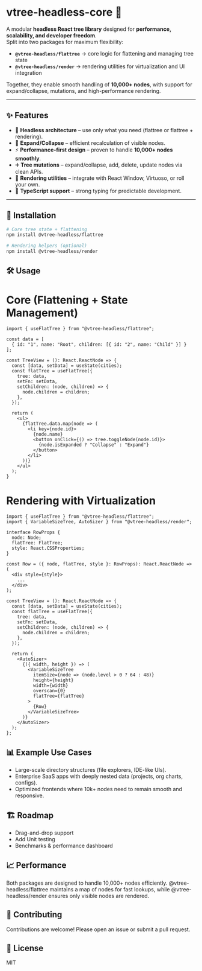 # vtree-headless-core 🌲

A modular **headless React tree library** designed for **performance, scalability, and developer freedom**.  
Split into two packages for maximum flexibility:

- **`@vtree-headless/flattree`** → core logic for flattening and managing tree state  
- **`@vtree-headless/render`** → rendering utilities for virtualization and UI integration  

Together, they enable smooth handling of **10,000+ nodes**, with support for expand/collapse, mutations, and high-performance rendering.  

---

## ✨ Features

- 🔄 **Headless architecture** – use only what you need (flattree or flattree + rendering).  
- 📂 **Expand/Collapse** – efficient recalculation of visible nodes.  
- ⚡ **Performance-first design** – proven to handle **10,000+ nodes smoothly**.  
- ➕ **Tree mutations** – expand/collapse, add, delete, update nodes via clean APIs.
- 🎨 **Rendering utilities** – integrate with React Window, Virtuoso, or roll your own.  
- 🧩 **TypeScript support** – strong typing for predictable development.

---

## 🚀 Installation

```bash
# Core tree state + flattening
npm install @vtree-headless/flattree

# Rendering helpers (optional)
npm install @vtree-headless/render
```

## 🛠️ Usage
# Core (Flattening + State Management)
```tsx
import { useFlatTree } from "@vtree-headless/flattree";

const data = [
  { id: "1", name: "Root", children: [{ id: "2", name: "Child" }] }
];

const TreeView = (): React.ReactNode => {
  const [data, setData] = useState(cities);
  const flatTree = useFlatTree({
    tree: data,
    setFn: setData,
    setChildren: (node, children) => {
      node.children = children;
    },
  });

  return (
    <ul>
      {flatTree.data.map(node => (
        <li key={node.id}>
          {node.name}
          <button onClick={() => tree.toggleNode(node.id)}>
            {node.isExpanded ? "Collapse" : "Expand"}
          </button>
        </li>
      ))}
    </ul>
  );
}
```
# Rendering with Virtualization
```tsx
import { useFlatTree } from "@vtree-headless/flattree";
import { VariableSizeTree, AutoSizer } from "@vtree-headless/render";

interface RowProps {
  node: Node;
  flatTree: FlatTree;
  style: React.CSSProperties;
}

const Row = ({ node, flatTree, style }: RowProps): React.ReactNode => (
  <div style={style}>
    ...
  </div>
);

const TreeView = (): React.ReactNode => {
  const [data, setData] = useState(cities);
  const flatTree = useFlatTree({
    tree: data,
    setFn: setData,
    setChildren: (node, children) => {
      node.children = children;
    },
  });

  return (
    <AutoSizer>
      {({ width, height }) => (
        <VariableSizeTree
          itemSize={node => (node.level > 0 ? 64 : 48)}
          height={height}
          width={width}
          overscan={0}
          flatTree={flatTree}
        >
          {Row}
        </VariableSizeTree>
      )}
    </AutoSizer>
  );
};
```

## 📊 Example Use Cases

- Large-scale directory structures (file explorers, IDE-like UIs).
- Enterprise SaaS apps with deeply nested data (projects, org charts, configs).
- Optimized frontends where 10k+ nodes need to remain smooth and responsive.

## 🏗️ Roadmap

- Drag-and-drop support
- Add Unit testing
- Benchmarks & performance dashboard

## 📈 Performance

Both packages are designed to handle 10,000+ nodes efficiently.
@vtree-headless/flattree maintains a map of nodes for fast lookups, while @vtree-headless/render ensures only visible nodes are rendered.

## 🤝 Contributing

Contributions are welcome! Please open an issue or submit a pull request.

## 📜 License

MIT